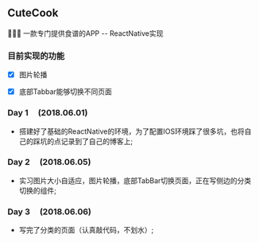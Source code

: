 ## CuteCook
👩🏻‍🍳 一款专门提供食谱的APP -- ReactNative实现

### 目前实现的功能

- [X] 图片轮播

- [X] 底部Tabbar能够切换不同页面

### Day 1&nbsp;&nbsp;&nbsp;&nbsp;&nbsp;(2018.06.01)

-  搭建好了基础的ReactNative的环境，为了配置IOS环境踩了很多坑，也将自己的踩坑的点记录到了自己的博客上;

### Day 2&nbsp;&nbsp;&nbsp;&nbsp;&nbsp;(2018.06.05)

- 实习图片大小自适应，图片轮播，底部TabBar切换页面，正在写侧边的分类切换的组件;

### Day 3&nbsp;&nbsp;&nbsp;&nbsp;&nbsp;(2018.06.06)

- 写完了分类的页面（认真敲代码，不划水）;
